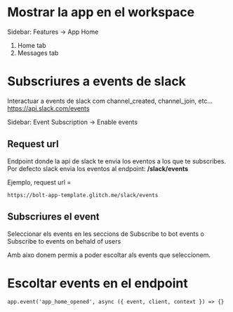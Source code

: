 # Mostrar la app en el workspace

Sidebar: Features -> App Home

1. Home tab
2. Messages tab

# Subscriures a events de slack

Interactuar a events de slack com channel_created, channel_join, etc...
https://api.slack.com/events

Sidebar: Event Subscription -> Enable events

## Request url

Endpoint donde la api de slack te envia los eventos a los que te subscribes.
Por defecto slack envia los eventos al endpoint: **/slack/events**

Ejemplo, request url =
```
https://bolt-app-template.glitch.me/slack/events
```

## Subscriures el event

Seleccionar els events en les seccions de Subscribe to bot events o Subscribe to events on behald of users

Amb aixo donem permis a poder escoltar als events que seleccionem.

# Escoltar events en el endpoint

```
app.event('app_home_opened', async ({ event, client, context }) => {}
```
